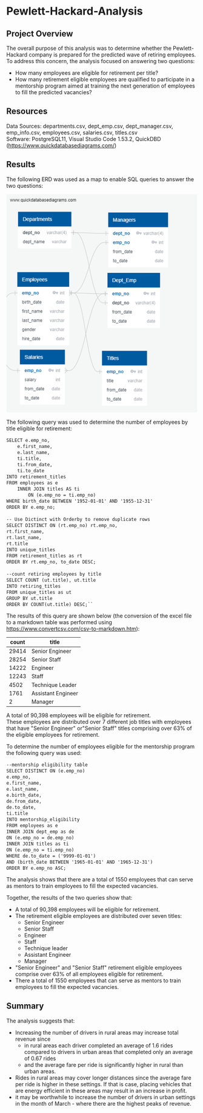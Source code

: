 # Pewlett-Hackard-Analysis

## Project Overview
The overall purpose of this analysis was to determine whether the Pewlett-Hackard company is prepared for the predicted wave of retiring employees.  To address this concern, the analysis focused on answering two questions:
- How many employees are eligible for retirement per title?
- How many retirement eligible employees are qualified to participate in a mentorship program aimed at training the next generation of employees to fill the predicted vacancies?

## Resources
Data Sources: departments.csv, dept_emp.csv, dept_manager.csv, emp_info.csv, employees.csv, salaries.csv, titles.csv  
Software: PostgreSQL11, Visual Studio Code 1.53.2, QuickDBD (https://www.quickdatabasediagrams.com/)

## Results

The following ERD was used as a map to enable SQL queries to answer the two questions:

![](Analysis/EmployeeDB.png) 

The following query was used to determine the number of employees by title eligible for retirement:

	SELECT e.emp_no,
		e.first_name,
		e.last_name,
		ti.title,
		ti.from_date,
		ti.to_date
	INTO retirement_titles
	FROM employees as e
		INNER JOIN titles AS ti
			ON (e.emp_no = ti.emp_no)
	WHERE birth_date BETWEEN '1952-01-01' AND '1955-12-31'
	ORDER BY e.emp_no;

	-- Use Dictinct with Orderby to remove duplicate rows
	SELECT DISTINCT ON (rt.emp_no) rt.emp_no,
	rt.first_name,
	rt.last_name,
	rt.title
	INTO unique_titles
	FROM retirement_titles as rt
	ORDER BY rt.emp_no, to_date DESC;

	--count retiring employees by title
	SELECT COUNT (ut.title), ut.title
	INTO retiring_titles
	FROM unique_titles as ut
	GROUP BY ut.title
	ORDER BY COUNT(ut.title) DESC;``

The results of this query are shown below (the conversion of the excel file to a markdown table was performed using https://www.convertcsv.com/csv-to-markdown.htm):

|count|title             |
|-----|------------------|
|29414|Senior Engineer   |
|28254|Senior Staff      |
|14222|Engineer          |
|12243|Staff             |
|4502 |Technique Leader  |
|1761 |Assistant Engineer|
|2    |Manager           |

A total of 90,398 employees will be eligible for retirement.  
These employees are distributed over 7 different job titles with employees that have "Senior Engineer" or"Senior Staff" titles comprising over 63% of the eligible employees for retirement.

To determine the number of employees eligible for the mentorship program the following query was used:

	--mentorship eligibility table
	SELECT DISTINCT ON (e.emp_no) 
	e.emp_no,
	e.first_name,
	e.last_name,
	e.birth_date,
	de.from_date,
	de.to_date,
	ti.title
	INTO mentorship_eligibility
	FROM employees as e
	INNER JOIN dept_emp as de
	ON (e.emp_no = de.emp_no)
	INNER JOIN titles as ti
	ON (e.emp_no = ti.emp_no)
	WHERE de.to_date = ('9999-01-01')
	AND (birth_date BETWEEN '1965-01-01' AND '1965-12-31')
	ORDER BY e.emp_no ASC;

The analysis shows that there are a total of 1550 employees that can serve as mentors to train employees to fill the expected vacancies.

Together, the results of the two queries show that:
- A total of 90,398 employees will be eligible for retirement.
- The retirement eligible employees are distributed over seven titles:
	- Senior Engineer
	- Senior Staff
	- Engineer
	- Staff
	- Technique leader
	- Assistant Engineer
	- Manager
- "Senior Engineer" and "Senior Staff" retirement eligible employees comprise over 63% of all employees eligible for retirement.
- There a total of 1550 employees that can serve as mentors to train employees to fill the expected vacancies.

## Summary

The analysis suggests that:
- Increasing the number of drivers in rural areas may increase total revenue since 
    - in rural areas each driver completed an average of 1.6 rides compared to drivers in urban areas that completed only an average of 0.67 rides 
    - and the average fare per ride is significantly higher in rural than urban areas. 
- Rides in rural areas may cover longer distances since the average fare per ride is higher in these settings.  If that is case, placing vehicles that are energy efficient in these areas may result in an increase in profit.
- it may be worthwhile to increase the number of drivers in urban settings in the month of March - where there are the highest peaks of revenue.
